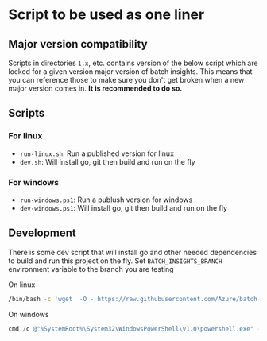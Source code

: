 # Script to be used as one liner

## Major version compatibility
Scripts in directories `1.x`, etc. contains version of the below script which are locked for a given version major version of batch insights.
This means that you can reference those to make sure you don't get broken when a new major version comes in.
**It is recommended to do so.** 

## Scripts

### For linux

* `run-linux.sh`: Run a published version for linux
* `dev.sh`: Will install go, git then build and run on the fly


### For windows
* `run-windows.ps1`: Run a publush version for windows
* `dev-windows.ps1`: Will install go, git then build and run on the fly


## Development
There is some dev script that will install go and other needed dependencies to build and run this project on the fly.
Set `BATCH_INSIGHTS_BRANCH` environment variable to the branch you are testing

On linux 
```bash
/bin/bash -c 'wget  -O - https://raw.githubusercontent.com/Azure/batch-insights/$BATCH_INSIGHTS_BRANCH/scripts/dev.sh | bash'
```

On windows

```powershell
cmd /c @"%SystemRoot%\System32\WindowsPowerShell\v1.0\powershell.exe" -NoProfile -InputFormat None -ExecutionPolicy Bypass -Command "iex ((New-Object System.Net.WebClient).DownloadString('https://raw.githubusercontent.com/Azure/batch-insights/%BATCH_INSIGHTS_BRANCH%/scripts/dev-windows.ps1'))"
```
